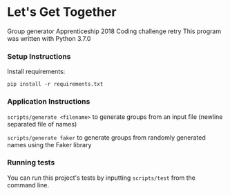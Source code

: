 # Let's Get Together

Group generator
Apprenticeship 2018 Coding challenge retry
This program was written with Python 3.7.0


### Setup Instructions

Install requirements:

`pip install -r requirements.txt`


### Application Instructions

`scripts/generate <filename>` to generate groups from an input file (newline separated file of names)

`scripts/generate faker` to generate groups from randomly generated names using the Faker library



### Running tests
You can run this project's tests by inputting `scripts/test` from the command line.
